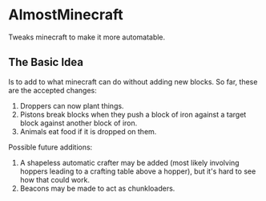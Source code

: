AlmostMinecraft
===============

Tweaks minecraft to make it more automatable.


The Basic Idea
--------------

Is to add to what minecraft can do without adding new blocks.  So far, these are the accepted changes:

1. Droppers can now plant things.
2. Pistons break blocks when they push a block of iron against a target block against another block of iron.
3. Animals eat food if it is dropped on them.

Possible future additions:

1. A shapeless automatic crafter may be added (most likely involving hoppers leading to a crafting table above a hopper), but it's hard to see how that could work.
2. Beacons may be made to act as chunkloaders.
